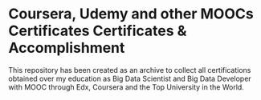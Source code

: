 # Coursera, Udemy and other MOOCs Certificates Certificates & Accomplishment
This repository has been created as an archive to collect all certifications obtained over my education as Big Data Scientist and Big Data Developer with MOOC through Edx, Coursera and the Top University in the World.

